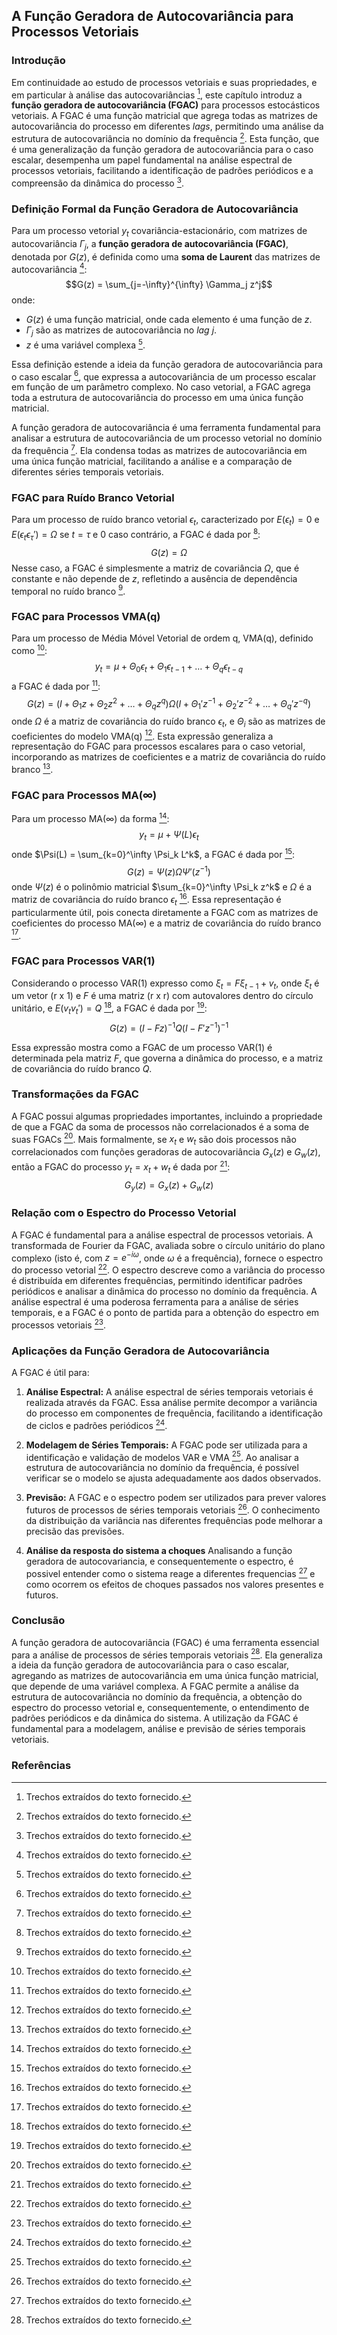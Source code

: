 ## A Função Geradora de Autocovariância para Processos Vetoriais

### Introdução
Em continuidade ao estudo de processos vetoriais e suas propriedades, e em particular à análise das autocovariâncias [^1], este capítulo introduz a **função geradora de autocovariância (FGAC)** para processos estocásticos vetoriais. A FGAC é uma função matricial que agrega todas as matrizes de autocovariância do processo em diferentes *lags*, permitindo uma análise da estrutura de autocovariância no domínio da frequência [^1]. Esta função, que é uma generalização da função geradora de autocovariância para o caso escalar, desempenha um papel fundamental na análise espectral de processos vetoriais, facilitando a identificação de padrões periódicos e a compreensão da dinâmica do processo [^1].

### Definição Formal da Função Geradora de Autocovariância
Para um processo vetorial $y_t$ covariância-estacionário, com matrizes de autocovariância $\Gamma_j$, a **função geradora de autocovariância (FGAC)**, denotada por $G(z)$, é definida como uma **soma de Laurent** das matrizes de autocovariância [^1]:
$$G(z) = \sum_{j=-\infty}^{\infty} \Gamma_j z^j$$
onde:
*   $G(z)$ é uma função matricial, onde cada elemento é uma função de $z$.
*   $\Gamma_j$ são as matrizes de autocovariância no *lag* $j$.
*   $z$ é uma variável complexa [^1].

Essa definição estende a ideia da função geradora de autocovariância para o caso escalar [^1], que expressa a autocovariância de um processo escalar em função de um parâmetro complexo. No caso vetorial, a FGAC agrega toda a estrutura de autocovariância do processo em uma única função matricial.

A função geradora de autocovariância é uma ferramenta fundamental para analisar a estrutura de autocovariância de um processo vetorial no domínio da frequência [^1]. Ela condensa todas as matrizes de autocovariância em uma única função matricial, facilitando a análise e a comparação de diferentes séries temporais vetoriais.

### FGAC para Ruído Branco Vetorial
Para um processo de ruído branco vetorial $\epsilon_t$, caracterizado por $E(\epsilon_t) = 0$ e $E(\epsilon_t \epsilon_\tau') = \Omega$ se $t=\tau$ e $0$ caso contrário, a FGAC é dada por [^1]:
$$G(z) = \Omega$$
Nesse caso, a FGAC é simplesmente a matriz de covariância $\Omega$, que é constante e não depende de *z*, refletindo a ausência de dependência temporal no ruído branco [^1].

### FGAC para Processos VMA(q)
Para um processo de Média Móvel Vetorial de ordem q, VMA(q), definido como [^1]:
$$y_t = \mu + \Theta_0 \epsilon_t + \Theta_1 \epsilon_{t-1} + \dots + \Theta_q \epsilon_{t-q}$$
a FGAC é dada por [^1]:
$$G(z) = \left( I + \Theta_1 z + \Theta_2 z^2 + \dots + \Theta_q z^q \right) \Omega \left( I + \Theta_1' z^{-1} + \Theta_2' z^{-2} + \dots + \Theta_q' z^{-q} \right)$$
onde $\Omega$ é a matriz de covariância do ruído branco $\epsilon_t$, e $\Theta_i$ são as matrizes de coeficientes do modelo VMA(q) [^1]. Esta expressão generaliza a representação do FGAC para processos escalares para o caso vetorial, incorporando as matrizes de coeficientes e a matriz de covariância do ruído branco [^1].

### FGAC para Processos MA(∞)
Para um processo MA($\infty$) da forma [^1]:
$$y_t = \mu + \Psi(L) \epsilon_t$$
onde $\Psi(L) = \sum_{k=0}^\infty \Psi_k L^k$, a FGAC é dada por [^1]:
$$G(z) = \Psi(z) \Omega \Psi'(z^{-1})$$
onde $\Psi(z)$ é o polinômio matricial $\sum_{k=0}^\infty \Psi_k z^k$ e $\Omega$ é a matriz de covariância do ruído branco $\epsilon_t$ [^1]. Essa representação é particularmente útil, pois conecta diretamente a FGAC com as matrizes de coeficientes do processo MA(∞) e a matriz de covariância do ruído branco [^1].

### FGAC para Processos VAR(1)
Considerando o processo VAR(1) expresso como $\xi_t = F\xi_{t-1} + v_t$, onde $\xi_t$ é um vetor (r x 1) e $F$ é uma matriz (r x r) com autovalores dentro do círculo unitário, e $E(v_t v_t') = Q$ [^1], a FGAC é dada por [^1]:
$$G(z) = (I - Fz)^{-1}Q(I - F'z^{-1})^{-1}$$

Essa expressão mostra como a FGAC de um processo VAR(1) é determinada pela matriz $F$, que governa a dinâmica do processo, e a matriz de covariância do ruído branco $Q$.

### Transformações da FGAC
A FGAC possui algumas propriedades importantes, incluindo a propriedade de que a FGAC da soma de processos não correlacionados é a soma de suas FGACs [^1]. Mais formalmente, se $x_t$ e $w_t$ são dois processos não correlacionados com funções geradoras de autocovariância $G_x(z)$ e $G_w(z)$, então a FGAC do processo $y_t = x_t + w_t$ é dada por [^1]:
$$G_y(z) = G_x(z) + G_w(z)$$

### Relação com o Espectro do Processo Vetorial
A FGAC é fundamental para a análise espectral de processos vetoriais. A transformada de Fourier da FGAC, avaliada sobre o círculo unitário do plano complexo (isto é, com $z=e^{-i\omega}$, onde $\omega$ é a frequência), fornece o espectro do processo vetorial [^1]. O espectro descreve como a variância do processo é distribuída em diferentes frequências, permitindo identificar padrões periódicos e analisar a dinâmica do processo no domínio da frequência. A análise espectral é uma poderosa ferramenta para a análise de séries temporais, e a FGAC é o ponto de partida para a obtenção do espectro em processos vetoriais [^1].

### Aplicações da Função Geradora de Autocovariância
A FGAC é útil para:

1.  **Análise Espectral:** A análise espectral de séries temporais vetoriais é realizada através da FGAC. Essa análise permite decompor a variância do processo em componentes de frequência, facilitando a identificação de ciclos e padrões periódicos [^1].

2.  **Modelagem de Séries Temporais:** A FGAC pode ser utilizada para a identificação e validação de modelos VAR e VMA [^1]. Ao analisar a estrutura de autocovariância no domínio da frequência, é possível verificar se o modelo se ajusta adequadamente aos dados observados.

3.  **Previsão:** A FGAC e o espectro podem ser utilizados para prever valores futuros de processos de séries temporais vetoriais [^1]. O conhecimento da distribuição da variância nas diferentes frequências pode melhorar a precisão das previsões.

4. **Análise da resposta do sistema a choques** Analisando a função geradora de autocovariancia, e consequentemente o espectro, é possivel entender como o sistema reage a diferentes frequencias [^1] e como ocorrem os efeitos de choques passados nos valores presentes e futuros.

### Conclusão
A função geradora de autocovariância (FGAC) é uma ferramenta essencial para a análise de processos de séries temporais vetoriais [^1]. Ela generaliza a ideia da função geradora de autocovariância para o caso escalar, agregando as matrizes de autocovariância em uma única função matricial, que depende de uma variável complexa. A FGAC permite a análise da estrutura de autocovariância no domínio da frequência, a obtenção do espectro do processo vetorial e, consequentemente, o entendimento de padrões periódicos e da dinâmica do sistema. A utilização da FGAC é fundamental para a modelagem, análise e previsão de séries temporais vetoriais.

### Referências
[^1]: Trechos extraídos do texto fornecido.
<!-- END -->
